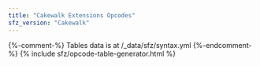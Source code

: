 ```yaml
---
title: "Cakewalk Extensions Opcodes"
sfz_version: "Cakewalk"
---
```

{%-comment-%} Tables data is at /_data/sfz/syntax.yml {%-endcomment-%}
{% include sfz/opcode-table-generator.html %}
